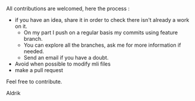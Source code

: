 All contributions are welcomed, here the process : 
* if you have an idea, share it in order to check there isn't already a work on it.
  * On my part I push on a regular basis my commits using feature branch.
  * You can explore all the branches, ask me for more information if needed.
  * Send an email if you have a doubt.
* Avoid when possible to modify mli files
* make a pull request

Feel free to contribute.

Aldrik
